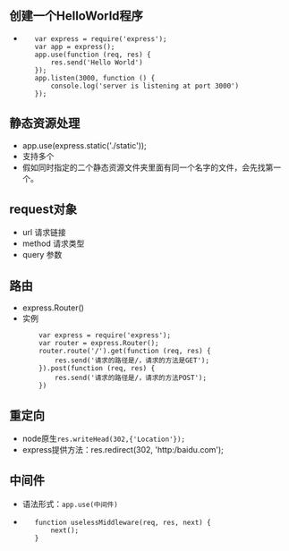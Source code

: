 ## 创建一个HelloWorld程序
   + ```
        var express = require('express');
        var app = express();
        app.use(function (req, res) {
            res.send('Hello World')
        });
        app.listen(3000, function () {
            console.log('server is listening at port 3000')
        });
        ```

## 静态资源处理
   + app.use(express.static('./static'));
   + 支持多个
   + 假如同时指定的二个静态资源文件夹里面有同一个名字的文件，会先找第一个。

## request对象
   + url 请求链接
   + method 请求类型
   + query 参数
   
## 路由
   + express.Router()
   + 实例
        ```
            var express = require('express');
            var router = express.Router();
            router.route('/').get(function (req, res) {
                res.send('请求的路径是/，请求的方法是GET');
            }).post(function (req, res) {
                res.send('请求的路径是/，请求的方法POST');
            })
        ```
        
## 重定向
   + node原生`res.writeHead(302,{'Location'});`
   + express提供方法：res.redirect(302, 'http:/baidu.com');
    
## 中间件
   + 语法形式：`app.use(中间件)`
   + ```
        function uselessMiddleware(req, res, next) {
            next();
        }
        ```
